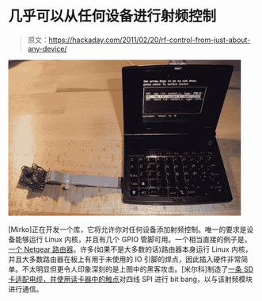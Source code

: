# 几乎可以从任何设备进行射频控制

> 原文：<https://hackaday.com/2011/02/20/rf-control-from-just-about-any-device/>

![](img/c4259afbe986f6af6b5ed2f7365e2a87.png "rf-control-from-any-device")

[Mirko]正在开发一个库，它将允许你对任何设备添加射频控制。唯一的要求是设备能够运行 Linux 内核，并且有几个 GPIO 管脚可用。一个相当直接的例子是，[一个 Netgear 路由器](http://nanl.de/blog/2011/01/rfm12-under-linux-and-remote-controlled-power-sockets/)。许多(如果不是大多数的话)路由器本身运行 Linux 内核，并且大多数路由器在板上有用于未使用的 IO 引脚的焊点，因此插入硬件非常简单。不太明显但更令人印象深刻的是上图中的黑客攻击。[米尔科]制造了[一条 SD 卡适配电缆，并使用读卡器中的触点](http://nanl.de/blog/2011/02/ben-nanonote-able-to-control-radio-power-sockets/)对四线 SPI 进行 bit bang，以与该射频模块进行通信。